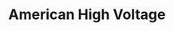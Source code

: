 ---
title: "American High Voltage"
url: /elko/american-high-voltage-idaho-street/
shop: electrical
---